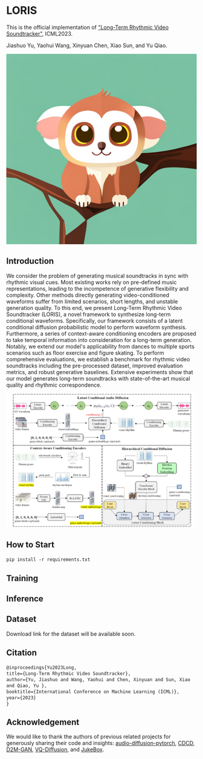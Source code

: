 # LORIS

This is the official implementation of ["Long-Term Rhythmic Video Soundtracker"](https://arxiv.org/abs/2305.01319), ICML2023. 

Jiashuo Yu, Yaohui Wang, Xinyuan Chen, Xiao Sun, and Yu Qiao.  

![intro](/imgs/loris.png)  

## Introduction  

We consider the problem of generating musical soundtracks in sync with rhythmic visual cues. Most existing works rely on pre-defined music representations, leading to the incompetence of generative flexibility and complexity. Other methods directly generating video-conditioned waveforms suffer from limited scenarios, short lengths, and unstable generation quality. To this end, we present Long-Term Rhythmic Video Soundtracker (LORIS), a novel framework to synthesize long-term conditional waveforms. Specifically, our framework consists of a latent conditional diffusion probabilistic model to perform waveform synthesis. Furthermore, a series of context-aware conditioning encoders are proposed to take temporal information into consideration for a long-term generation. Notably, we extend our model's applicability from dances to multiple sports scenarios such as floor exercise and figure skating. To perform comprehensive evaluations, we establish a benchmark for rhythmic video soundtracks including the pre-processed dataset, improved evaluation metrics, and robust generative baselines. Extensive experiments show that our model generates long-term soundtracks with state-of-the-art musical quality and rhythmic correspondence.  

![intro](/imgs/pipeline.png)  

## How to Start  

`pip install -r requirements.txt`

## Training  

## Inference  

## Dataset  

Download link for the dataset will be available soon.  

## Citation  

    @inproceedings{Yu2023Long,
    title={Long-Term Rhythmic Video Soundtracker},
    author={Yu, Jiashuo and Wang, Yaohui and Chen, Xinyuan and Sun, Xiao and Qiao, Yu },
    booktitle={International Conference on Machine Learning (ICML)},
    year={2023}
    }

## Acknowledgement  

We would like to thank the authors of previous related projects for generously sharing their code and insights: [audio-diffusion-pytorch](https://github.com/archinetai/audio-diffusion-pytorch), [CDCD](https://github.com/L-YeZhu/CDCD), [D2M-GAN](https://github.com/L-YeZhu/D2M-GAN), [VQ-Diffusion](https://github.com/microsoft/VQ-Diffusion), and [JukeBox](https://github.com/openai/jukebox).
